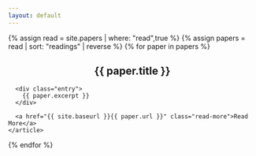 ```yaml
---
layout: default
---
```


<div class="posts">
  {% assign read = site.papers | where: "read",true %}
  {% assign papers = read | sort: "readings" | reverse %}
  {% for paper in papers %}
    <article class="biblio">
      <h2 style="text-align:center;">{{ paper.title }}</h2>

      <div class="entry">
        {{ paper.excerpt }}
      </div>

      <a href="{{ site.baseurl }}{{ paper.url }}" class="read-more">Read More</a>
    </article>
  {% endfor %}
</div>

